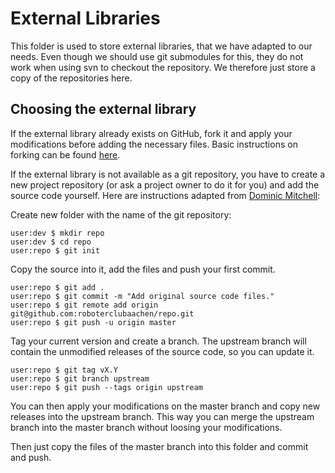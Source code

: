 External Libraries
==================
This folder is used to store external libraries, that we have adapted to our needs.
Even though we should use git submodules for this, they do not work when using svn to 
checkout the repository.
We therefore just store a copy of the repositories here.

Choosing the external library
-----------------------------
If the external library already exists on GitHub, fork it and apply
your modifications before adding the necessary files.
Basic instructions on forking can be found [here](http://help.github.com/fork-a-repo/).

If the external library is not available as a git repository, you have to create a
new project repository (or ask a project owner to do it for you) and add the source code yourself.
Here are instructions adapted from [Dominic Mitchell](http://happygiraffe.net/blog/2008/02/07/vendor-branches-in-git/):

Create new folder with the name of the git repository:

    user:dev $ mkdir repo
    user:dev $ cd repo
    user:repo $ git init
    
Copy the source into it, add the files and push your first commit.

    user:repo $ git add .
    user:repo $ git commit -m "Add original source code files."
    user:repo $ git remote add origin git@github.com:roboterclubaachen/repo.git
    user:repo $ git push -u origin master

Tag your current version and create a branch.
The upstream branch will contain the unmodified releases of the source code, so you can update it.

    user:repo $ git tag vX.Y
    user:repo $ git branch upstream
    user:repo $ git push --tags origin upstream

You can then apply your modifications on the master branch and copy new releases into the upstream branch.
This way you can merge the upstream branch into the master branch without loosing your modifications.

Then just copy the files of the master branch into this folder and commit and push.
